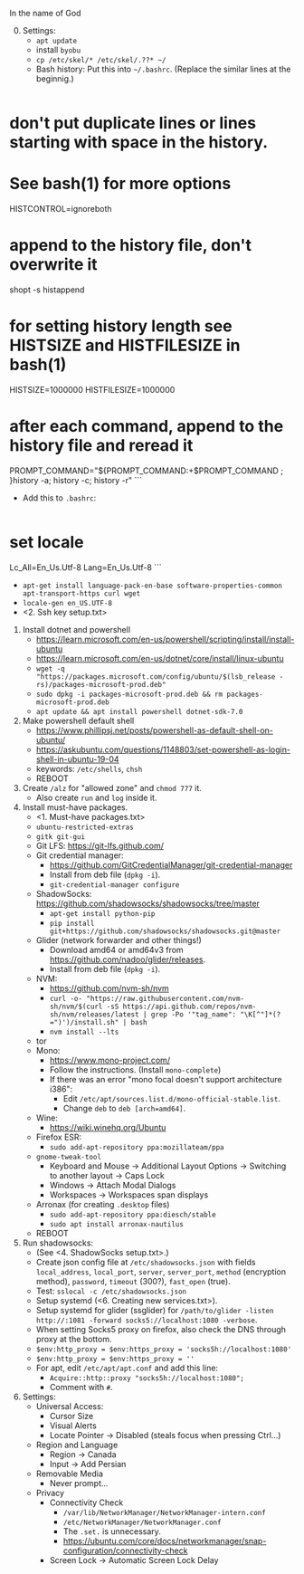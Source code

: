 In the name of God

0. Settings:
   - `apt update`
   - install `byobu`
   - `cp /etc/skel/* /etc/skel/.??* ~/`
   - Bash history: Put this into `~/.bashrc`. (Replace the similar lines at the beginnig.)
     ```bash
# don't put duplicate lines or lines starting with space in the history.
# See bash(1) for more options
HISTCONTROL=ignoreboth

# append to the history file, don't overwrite it
shopt -s histappend

# for setting history length see HISTSIZE and HISTFILESIZE in bash(1)
HISTSIZE=1000000
HISTFILESIZE=1000000

# after each command, append to the history file and reread it
PROMPT_COMMAND="${PROMPT_COMMAND:+$PROMPT_COMMAND ; }history -a; history -c; history -r"
     ```
   - Add this to `.bashrc`:
     ```bash
# set locale
Lc_All=En_Us.Utf-8
Lang=En_Us.Utf-8
     ```
   - `apt-get install language-pack-en-base software-properties-common apt-transport-https curl wget`
   - `locale-gen en_US.UTF-8`
   - <2. Ssh key setup.txt>
1. Install dotnet and powershell
   - https://learn.microsoft.com/en-us/powershell/scripting/install/install-ubuntu
   - https://learn.microsoft.com/en-us/dotnet/core/install/linux-ubuntu
   - `wget -q "https://packages.microsoft.com/config/ubuntu/$(lsb_release -rs)/packages-microsoft-prod.deb"`
   - `sudo dpkg -i packages-microsoft-prod.deb && rm packages-microsoft-prod.deb`
   - `apt update && apt install powershell dotnet-sdk-7.0`
2. Make powershell default shell
   - https://www.phillipsj.net/posts/powershell-as-default-shell-on-ubuntu/
   - https://askubuntu.com/questions/1148803/set-powershell-as-login-shell-in-ubuntu-19-04
   - keywords: `/etc/shells`, `chsh`
   - REBOOT
3. Create `/alz` for "allowed zone" and `chmod 777` it.
   - Also create `run` and `log` inside it.
4. Install must-have packages.
   - <1. Must-have packages.txt>
   - `ubuntu-restricted-extras`
   - `gitk git-gui`
   - Git LFS: https://git-lfs.github.com/
   - Git credential manager:
     - https://github.com/GitCredentialManager/git-credential-manager
     - Install from deb file (`dpkg -i`).
     - `git-credential-manager configure`
   - ShadowSocks: https://github.com/shadowsocks/shadowsocks/tree/master
     - `apt-get install python-pip`
     - `pip install git+https://github.com/shadowsocks/shadowsocks.git@master`
   - Glider (network forwarder and other things!)
     - Download amd64 or amd64v3 from <https://github.com/nadoo/glider/releases>.
     - Install from deb file (`dpkg -i`).
   - NVM:
     - https://github.com/nvm-sh/nvm
     - `curl -o- "https://raw.githubusercontent.com/nvm-sh/nvm/$(curl -sS https://api.github.com/repos/nvm-sh/nvm/releases/latest | grep -Po '"tag_name": "\K[^"]*(?=")')/install.sh" | bash`
     - `nvm install --lts`
   - tor
   - Mono:
     - https://www.mono-project.com/
     - Follow the instructions. (Install `mono-complete`)
     - If there was an error "mono focal doesn't support architecture i386":
       - Edit `/etc/apt/sources.list.d/mono-official-stable.list`.
       - Change `deb` to `deb [arch=amd64]`.
   - Wine:
     - https://wiki.winehq.org/Ubuntu
   - Firefox ESR:
     - `sudo add-apt-repository ppa:mozillateam/ppa`
   - `gnome-tweak-tool`
     - Keyboard and Mouse -> Additional Layout Options -> Switching to another layout -> Caps Lock
     - Windows -> Attach Modal Dialogs
     - Workspaces -> Workspaces span displays
   - Arronax (for creating `.desktop` files)
     - `sudo add-apt-repository ppa:diesch/stable`
     - `sudo apt install arronax-nautilus`
   - REBOOT
5. Run shadowsocks:
   - (See <4. ShadowSocks setup.txt>.)
   - Create json config file at `/etc/shadowsocks.json` with fields `local_address`, `local_port`, `server`, `server_port`, `method` (encryption method), `password`, `timeout` (300?), `fast_open` (true).
   - Test: `sslocal -c /etc/shadowsocks.json`
   - Setup systemd (<6. Creating new services.txt>).
   - Setup systemd for glider (ssglider) for `/path/to/glider -listen http://:1081 -forward socks5://localhost:1080 -verbose`.
   - When setting Socks5 proxy on firefox, also check the DNS through proxy at the bottom.
   - `$env:http_proxy = $env:https_proxy = 'socks5h://localhost:1080'`
   - `$env:http_proxy = $env:https_proxy = ''`
   - For apt, edit `/etc/apt/apt.conf` and add this line:
     - `Acquire::http::proxy "socks5h://localhost:1080";`
     - Comment with `#`.
6. Settings:
   - Universal Access:
     - Cursor Size
     - Visual Alerts
     - Locate Pointer -> Disabled (steals focus when pressing Ctrl...)
   - Region and Language
     - Region -> Canada
     - Input -> Add Persian
   - Removable Media
     - Never prompt...
   - Privacy
     - Connectivity Check
       - `/var/lib/NetworkManager/NetworkManager-intern.conf`
       - `/etc/NetworkManager/NetworkManager.conf`
       - The `.set.` is unnecessary.
       - https://ubuntu.com/core/docs/networkmanager/snap-configuration/connectivity-check
     - Screen Lock -> Automatic Screen Lock Delay
